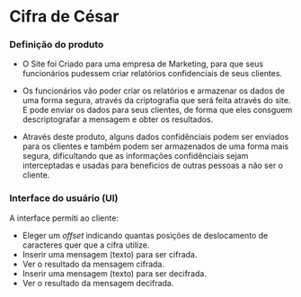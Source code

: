 # Cifra de César

### Definição do produto

- O Site foi Criado para uma empresa de Marketing, para que seus funcionários pudessem criar relatórios confidenciais de seus clientes.

- Os funcionários vão poder criar os relatórios e armazenar os dados de uma forma segura, através da criptografia que será feita através do site. E pode enviar os dados para seus clientes, de forma que eles consguem descriptografar a mensagem e obter os resultados.

- Através deste produto, alguns dados confidênciais podem ser enviados para os clientes e também podem ser armazenados de uma forma mais segura, dificultando que as informações confidênciais sejam interceptadas e usadas para beneficios de outras pessoas a não ser o cliente.

### Interface do usuário (UI)

A interface permiti ao cliente:

- Eleger um _offset_ indicando quantas posições de deslocamento de caracteres
  quer que a cifra utilize.
- Inserir uma mensagem (texto) para ser cifrada.
- Ver o resultado da mensagem cifrada.
- Inserir uma mensagem (texto) para ser decifrada.
- Ver o resultado da mensagem decifrada.
